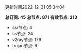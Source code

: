 更新时间2022-12-31 05:34:04

**总订阅: 45**
**总节点: 871**
**有效节点: 213**
- ssr节点: 4
- ss节点: 24
- v2ray节点: 179
- trojan节点: 6

